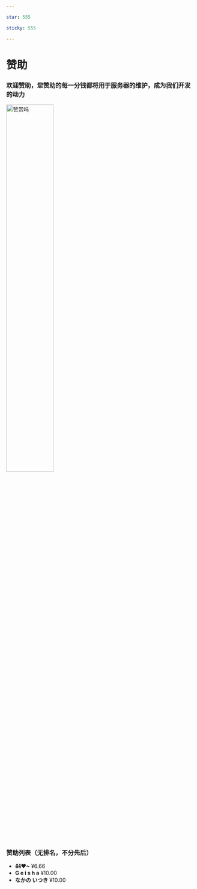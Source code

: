 ```yaml
---

star: 555

sticky: 555

---
```


# 赞助

### 欢迎赞助，您赞助的每一分钱都将用于服务器的维护，成为我们开发的动力

<img src="/wx.jpg" height="50%" width="50%" alt="赞赏吗" />


### 赞助列表（无排名，不分先后）

- **ด้้้ด้❤~** ¥6.66
- **G e i s h a** ¥10.00
- **なかの いつき** ¥10.00